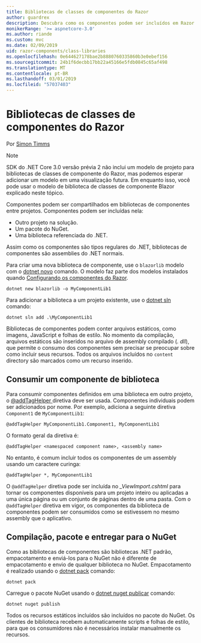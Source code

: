 ```yaml
---
title: Bibliotecas de classes de componentes do Razor
author: guardrex
description: Descubra como os componentes podem ser incluídos em Razor componentes aplicativos de uma biblioteca de componentes externos.
monikerRange: '>= aspnetcore-3.0'
ms.author: riande
ms.custom: mvc
ms.date: 02/09/2019
uid: razor-components/class-libraries
ms.openlocfilehash: 0e644627178bae2b8880760335860b3e0ebef156
ms.sourcegitcommit: 24b1f6decbb17bb22a45166e5fdb0845c65af498
ms.translationtype: MT
ms.contentlocale: pt-BR
ms.lasthandoff: 03/01/2019
ms.locfileid: "57037403"
---
```

# <a name="razor-components-class-libraries"></a>Bibliotecas de classes de componentes do Razor

Por [Simon Timms](https://github.com/stimms)

> [!NOTE]
> SDK do .NET Core 3.0 versão prévia 2 não inclui um modelo de projeto para bibliotecas de classes de componente do Razor, mas podemos esperar adicionar um modelo em uma visualização futura. Em enquanto isso, você pode usar o modelo de biblioteca de classes de componente Blazor explicado neste tópico.

Componentes podem ser compartilhados em bibliotecas de componentes entre projetos. Componentes podem ser incluídas nela:

* Outro projeto na solução.
* Um pacote do NuGet.
* Uma biblioteca referenciada do .NET.

Assim como os componentes são tipos regulares do .NET, bibliotecas de componentes são assemblies do .NET normais.

Para criar uma nova biblioteca de componente, use o `blazorlib` modelo com o [dotnet novo](/dotnet/core/tools/dotnet-new) comando. O modelo faz parte dos modelos instalados quando [Configurando os componentes do Razor](xref:razor-components/get-started).

```console
dotnet new blazorlib -o MyComponentLib1
```

Para adicionar a biblioteca a um projeto existente, use o [dotnet sln](/dotnet/core/tools/dotnet-sln) comando:

```console
dotnet sln add .\MyComponentLib1
```

Bibliotecas de componentes podem conter arquivos estáticos, como imagens, JavaScript e folhas de estilo. No momento da compilação, arquivos estáticos são inseridos no arquivo de assembly compilado (*. dll*), que permite o consumo dos componentes sem precisar se preocupar sobre como incluir seus recursos. Todos os arquivos incluídos no `content` directory são marcados como um recurso inserido. 

## <a name="consume-a-library-component"></a>Consumir um componente de biblioteca

Para consumir componentes definidos em uma biblioteca em outro projeto, o [ @addTagHelper ](/aspnet/core/mvc/views/tag-helpers/intro#add-helper-label) diretiva deve ser usada. Componentes individuais podem ser adicionados por nome. Por exemplo, adiciona a seguinte diretiva `Component1` de `MyComponentLib1`:

```cshtml
@addTagHelper MyComponentLib1.Component1, MyComponentLib1
```

O formato geral da diretiva é:

```cshtml
@addTagHelper <namespaced component name>, <assembly name>
```

No entanto, é comum incluir todos os componentes de um assembly usando um caractere curinga:

```cshtml
@addTagHelper *, MyComponentLib1
```

O `@addTagHelper` diretiva pode ser incluída no *_ViewImport.cshtml* para tornar os componentes disponíveis para um projeto inteiro ou aplicadas a uma única página ou um conjunto de páginas dentro de uma pasta. Com o `@addTagHelper` diretiva em vigor, os componentes da biblioteca de componentes podem ser consumidos como se estivessem no mesmo assembly que o aplicativo. 

## <a name="build-pack-and-ship-to-nuget"></a>Compilação, pacote e entregar para o NuGet

Como as bibliotecas de componentes são bibliotecas .NET padrão, empacotamento e enviá-los para o NuGet não é diferente de empacotamento e envio de qualquer biblioteca no NuGet. Empacotamento é realizado usando o [dotnet pack](/dotnet/core/tools/dotnet-pack) comando:

```console
dotnet pack
```

Carregue o pacote NuGet usando o [dotnet nuget publicar](/dotnet/core/tools/dotnet-nuget-push) comando:

```console
dotnet nuget publish
```

Todos os recursos estáticos incluídos são incluídos no pacote do NuGet. Os clientes de biblioteca recebem automaticamente scripts e folhas de estilo, para que os consumidores não é necessários instalar manualmente os recursos.
